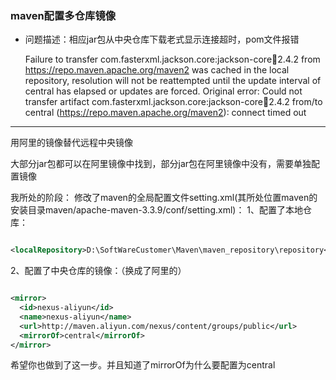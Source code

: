 ###  maven配置多仓库镜像

* 问题描述：相应jar包从中央仓库下载老式显示连接超时，pom文件报错

    Failure to transfer com.fasterxml.jackson.core:jackson-core:jar:2.4.2 from https://repo.maven.apache.org/maven2 was cached in the local 
repository, resolution will not be reattempted until the update interval of central has elapsed or updates are forced. Original error: 
Could not transfer artifact com.fasterxml.jackson.core:jackson-core:jar:2.4.2 from/to central (https://repo.maven.apache.org/maven2): 
connect timed out

-----------------------

用阿里的镜像替代远程中央镜像

大部分jar包都可以在阿里镜像中找到，部分jar包在阿里镜像中没有，需要单独配置镜像

我所处的阶段：
修改了maven的全局配置文件setting.xml(其所处位置maven的安装目录maven/apache-maven-3.3.9/conf/setting.xml)：
1、配置了本地仓库：

```xml

<localRepository>D:\SoftWareCustomer\Maven\maven_repository\repository</localRepository>

```
2、配置了中央仓库的镜像：（换成了阿里的）
```xml

<mirror>      
  <id>nexus-aliyun</id>    
  <name>nexus-aliyun</name>  
  <url>http://maven.aliyun.com/nexus/content/groups/public</url>    
  <mirrorOf>central</mirrorOf>      
</mirror>  

```
希望你也做到了这一步。并且知道了mirrorOf为什么要配置为central
